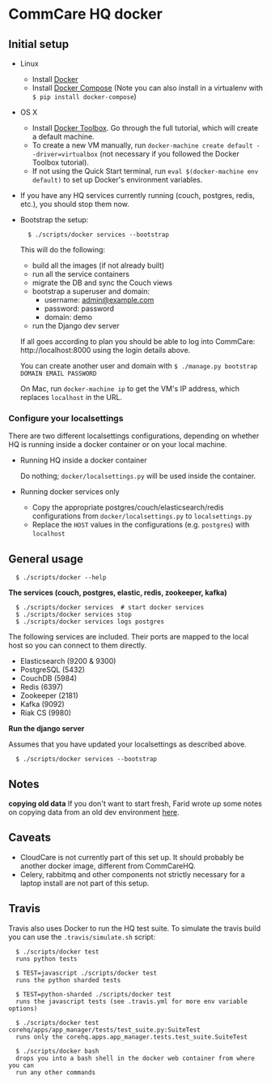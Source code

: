 CommCare HQ docker
==================

Initial setup
-------------
* Linux
   * Install [Docker](https://docs.docker.com/engine/installation/)
   * Install [Docker Compose](https://docs.docker.com/compose/install/) (Note you can also install in a virtualenv with `$ pip install docker-compose`)
* OS X
   * Install [Docker Toolbox](https://docs.docker.com/toolbox/toolbox_install_mac/). Go through the full tutorial, which will create a default machine.
   * To create a new VM manually, run `docker-machine create default --driver=virtualbox` (not necessary if you followed the Docker Toolbox tutorial).
   * If not using the Quick Start terminal, run `eval $(docker-machine env default)` to set up Docker's environment variables.
* If you have any HQ services currently running (couch, postgres, redis, etc.), you should stop them now. 
* Bootstrap the setup:

    ```
      $ ./scripts/docker services --bootstrap
    ```
    
    This will do the following:
    
    * build all the images (if not already built)
    * run all the service containers
    * migrate the DB and sync the Couch views
    * bootstrap a superuser and domain:
      * username: admin@example.com
      * password: password
      * domain: demo
    * run the Django dev server

    If all goes according to plan you should be able to log into CommCare: http://localhost:8000 using
    the login details above.
    
    You can create another user and domain with `$ ./manage.py bootstrap DOMAIN EMAIL PASSWORD`
    
    On Mac, run `docker-machine ip` to get the VM's IP address, which replaces `localhost` in the URL.

### Configure your localsettings

There are two different localsettings configurations, depending on whether HQ is running inside a docker container or on your local machine.

  * Running HQ inside a docker container

    Do nothing; `docker/localsettings.py` will be used inside the container.

  * Running docker services only
    * Copy the appropriate postgres/couch/elasticsearch/redis configurations from `docker/localsettings.py` to `localsettings.py`
    * Replace the `HOST` values in the configurations (e.g. `postgres`) with `localhost`


General usage
-------------

```
  $ ./scripts/docker --help
```

**The services (couch, postgres, elastic, redis, zookeeper, kafka)**
```
  $ ./scripts/docker services  # start docker services
  $ ./scripts/docker services stop
  $ ./scripts/docker services logs postgres
```
The following services are included. Their ports are mapped to the local host so you can connect to them
directly.

* Elasticsearch (9200 & 9300)
* PostgreSQL (5432)
* CouchDB (5984)
* Redis (6397)
* Zookeeper (2181)
* Kafka (9092)
* Riak CS (9980)

**Run the django server**

Assumes that you have updated your localsettings as described above.

```
  $ ./scripts/docker services --bootstrap
```

Notes
-----
**copying old data**
If you don't want to start fresh, Farid wrote up some notes on copying data from an old dev environment [here](https://gist.github.com/proteusvacuum/a3884ce8b65681ebaf95).

Caveats
-------

* CloudCare is not currently part of this set up. It should probably be another docker image, different from CommCareHQ.
* Celery, rabbitmq and other components not strictly necessary for a laptop install are not part of this setup.


Travis
------
Travis also uses Docker to run the HQ test suite. To simulate the travis build you can use the `.travis/simulate.sh`
script:

```
  $ ./scripts/docker test
  runs python tests

  $ TEST=javascript ./scripts/docker test
  runs the python sharded tests

  $ TEST=python-sharded ./scripts/docker test
  runs the javascript tests (see .travis.yml for more env variable options)
  
  $ ./scripts/docker test corehq/apps/app_manager/tests/test_suite.py:SuiteTest
  runs only the corehq.apps.app_manager.tests.test_suite.SuiteTest
  
  $ ./scripts/docker bash
  drops you into a bash shell in the docker web container from where you can
  run any other commands
  
```

